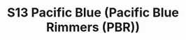 ---
title: S13 Pacific Blue (Pacific Blue Rimmers (PBR))
permalink: "/teams/s13-pacific-blue"
members:
- Patrick Kozak - Captain
- John Boyd - QB
- Chord Bezerra
- Frank C.
- Michelle Forney
- Christopher Gillyard
- Jack
- Jen K.
- Andrew Lubash
- Ryan Shealy
- Peter Sima
- Patrick Tobin
- Kirk Yancey
teamid: 4823
name: S13 Pacific Blue (Pacific Blue Rimmers )
color: Pacific Blue Rimmers (PBR
division: ''
---